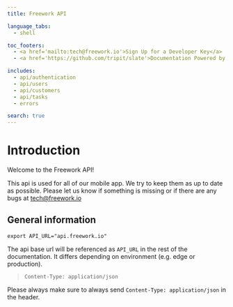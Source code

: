 ```yaml
---
title: Freework API

language_tabs:
  - shell

toc_footers:
  - <a href='mailto:tech@freework.io'>Sign Up for a Developer Key</a>
  - <a href='https://github.com/tripit/slate'>Documentation Powered by Slate</a>

includes:
  - api/authentication
  - api/users
  - api/customers
  - api/tasks
  - errors

search: true
---
```


# Introduction

Welcome to the Freework API!

This api is used for all of our mobile app. We try to keep them as up to date as possible.
Please let us know if something is missing or if there are any bugs at <tech@freework.io>

## General information

```shell
export API_URL="api.freework.io"
```

The api base url will be referenced as `API_URL` in the rest of the documentation.
It differs depending on environment (e.g. edge or production).

> `Content-Type: application/json`

Please always make sure to always send `Content-Type: application/json` in the header.
